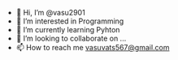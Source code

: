 - 👋 Hi, I’m @vasu2901
- 👀 I’m interested in Programming  
- 🌱 I’m currently learning Pyhton
- 💞️ I’m looking to collaborate on ...
- 📫 How to reach me vasuvats567@gmail.com

<!---
vasu2901/vasu2901 is a ✨ special ✨ repository because its `README.md` (this file) appears on your GitHub profile.
You can click the Preview link to take a look at your changes.
--->
